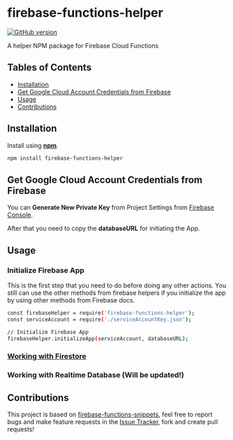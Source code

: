 # firebase-functions-helper
[![GitHub version](https://badge.fury.io/gh/dalenguyen%2Ffirebase-functions-helper.svg)](https://badge.fury.io/gh/dalenguyen%2Ffirebase-functions-helper)

A helper NPM package for Firebase Cloud Functions

## Tables of Contents

* [Installation](#installation)
* [Get Google Cloud Account Credentials from Firebase](#get-google-cloud-account-credentials-from-firebase)
* [Usage](#usage)
* [Contributions](#contributions)

## Installation 

Install using [__npm__](https://www.npmjs.com/).

```sh
npm install firebase-functions-helper
```

## Get Google Cloud Account Credentials from Firebase

You can __Generate New Private Key__ from Project Settings from [Firebase Console](https://console.firebase.google.com).

After that you need to copy the __databaseURL__ for initiating the App. 

## Usage 

### Initialize Firebase App

This is the first step that you need to do before doing any other actions. You still can use the other methods from firebase helpers if you initialize the app by using other methods from Firebase docs.

```sh
const firebaseHelper = require('firebase-functions-helper');
const serviceAccount = require('./serviceAccountKey.json');

// Initialize Firebase App
firebaseHelper.initializeApp(serviceAccount, databaseURL);
```

### [Working with Firestore](docs/firestore.md)
### Working with Realtime Database (Will be updated!)

## Contributions

This project is based on [firebase-functions-snippets](https://github.com/dalenguyen/firebase-functions-snippets), feel free to report bugs and make feature requests in the [Issue Tracker](https://github.com/dalenguyen/firebase-functions-helper/issues), fork and create pull requests!